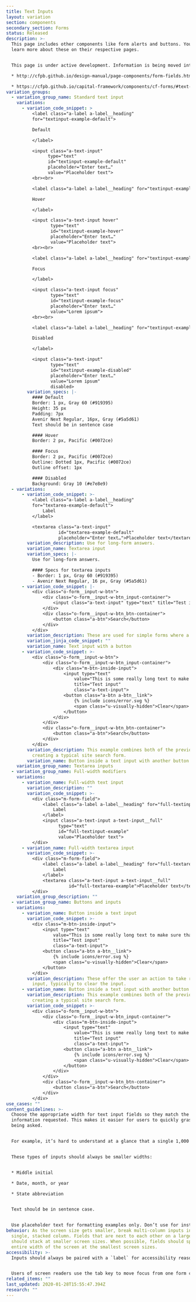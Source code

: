 ```yaml
---
title: Text Inputs
layout: variation
section: components
secondary_section: Forms
status: Released
description: >-
  This page includes other components like form alerts and buttons. You can
  learn more about these on their respective pages.


  This page is under active development. Information is being moved into it from these pages:

  * http://cfpb.github.io/design-manual/page-components/form-fields.html#text-input-fields

  * https://cfpb.github.io/capital-framework/components/cf-forms/#text-inputs
variation_groups:
  - variation_group_name: Standard text input
    variations:
      - variation_code_snippet: >
          <label class="a-label a-label__heading"
          for="textinput-example-default">

          Default

          </label>

          <input class="a-text-input"
                type="text"
                id="textinput-example-default"
                placeholder="Enter text…"
                value="Placeholder text">
          <br><br>

          <label class="a-label a-label__heading" for="textinput-example-hover">

          Hover

          </label>

          <input class="a-text-input hover"
                 type="text"
                 id="textinput-example-hover"
                 placeholder="Enter text…"
                 value="Placeholder text">
          <br><br>

          <label class="a-label a-label__heading" for="textinput-example-focus">

          Focus

          </label>

          <input class="a-text-input focus"
                 type="text"
                 id="textinput-example-focus"
                 placeholder="Enter text…"
                 value="Lorem ipsum">
          <br><br>

          <label class="a-label a-label__heading" for="textinput-example-disabled">

          Disabled

          </label>

          <input class="a-text-input"
                 type="text"
                 id="textinput-example-disabled"
                 placeholder="Enter text…"
                 value="Lorem ipsum"
                 disabled>
        variation_specs: |-
          #### Default
          Border: 1 px, Gray 60 (#919395) 
          Height: 35 px
          Padding: 7px
          Avenir Next Regular, 16px, Gray (#5a5d61)
          Text should be in sentence case

          #### Hover
          Border: 2 px, Pacific (#0072ce)

          #### Focus
          Border: 2 px, Pacific (#0072ce)
          Outline: Dotted 1px, Pacific (#0072ce)
          Outline offset: 1px

          #### Disabled 
          Background: Gray 10 (#e7e8e9)
  - variations:
      - variation_code_snippet: >-
          <label class="a-label a-label__heading"
          for="textarea-example-default">
              Label
          </label>

          <textarea class="a-text-input"
                    id="textarea-example-default"
                    placeholder="Enter text…">Placeholder text</textarea>
        variation_description: Use for long-form answers.
        variation_name: Textarea input
        variation_specs: |-
          Use for long-form answers.

          #### Specs for textarea inputs
          - Border: 1 px, Gray 60 (#919395)
          - Avenir Next Regular, 16 px, Gray (#5a5d61)
      - variation_code_snippet: |-
          <div class="o-form__input-w-btn">
              <div class="o-form__input-w-btn_input-container">
                  <input class="a-text-input" type="text" title="Test input">
              </div>
              <div class="o-form__input-w-btn_btn-container">
                  <button class="a-btn">Search</button>
              </div>
          </div>
        variation_description: These are used for simple forms where a full filter isn’t necessary.
        variation_jinja_code_snippet: ""
        variation_name: Text input with a button
      - variation_code_snippet: >-
          <div class="o-form__input-w-btn">
              <div class="o-form__input-w-btn_input-container">
                  <div class="m-btn-inside-input">
                      <input type="text"
                          value="This is some really long text to make sure that the button doesn't overlap the content in such a way that this input becomes unusable."
                          title="Test input"
                          class="a-text-input">
                      <button class="a-btn a-btn__link">
                          {% include icons/error.svg %}
                          <span class="u-visually-hidden">Clear</span>
                      </button>
                  </div>
              </div>
              <div class="o-form__input-w-btn_btn-container">
                  <button class="a-btn">Search</button>
              </div>
          </div>
        variation_description: This example combines both of the previous patterns,
          creating a typical site search form.
        variation_name: Button inside a text input with another button
    variation_group_name: Textarea inputs
  - variation_group_name: Full-width modifiers
    variations:
      - variation_name: Full-width text input
        variation_description: ""
        variation_code_snippet: >-
          <div class="m-form-field">
              <label class="a-label a-label__heading" for="full-textinput-example">
                  Label
              </label>
              <input class="a-text-input a-text-input__full"
                    type="text"
                    id="full-textinput-example"
                    value="Placeholder text">
          </div>
      - variation_name: Full-width textarea input
        variation_code_snippet: >-
          <div class="m-form-field">
              <label class="a-label a-label__heading" for="full-textarea-example">
                  Label
              </label>
              <textarea class="a-text-input a-text-input__full"
                        id="full-textarea-example">Placeholder text</textarea>
          </div>
    variation_group_description: ""
  - variation_group_name: Buttons and inputs
    variations:
      - variation_name: Button inside a text input
        variation_code_snippet: >-
          <div class="m-btn-inside-input">
              <input type="text"
                  value="This is some really long text to make sure that the button doesn't overlap the content in such a way that this input becomes unusable."
                  title="Test input"
                  class="a-text-input">
              <button class="a-btn a-btn__link">
                  {% include icons/error.svg %}
                  <span class="u-visually-hidden">Clear</span>
              </button>
          </div>
        variation_description: These offer the user an action to take related to the
          input, typically to clear the input.
      - variation_name: Button inside a text input with another button
        variation_description: This example combines both of the previous patterns,
          creating a typical site search form.
        variation_code_snippet: >-
          <div class="o-form__input-w-btn">
              <div class="o-form__input-w-btn_input-container">
                  <div class="m-btn-inside-input">
                      <input type="text"
                          value="This is some really long text to make sure that the button doesn't overlap the content in such a way that this input becomes unusable."
                          title="Test input"
                          class="a-text-input">
                      <button class="a-btn a-btn__link">
                          {% include icons/error.svg %}
                          <span class="u-visually-hidden">Clear</span>
                      </button>
                  </div>
              </div>
              <div class="o-form__input-w-btn_btn-container">
                  <button class="a-btn">Search</button>
              </div>
          </div>
use_cases: ""
content_guidelines: >-
  Choose the appropriate width for text input fields so they match the kind of
  information requested. This makes it easier for users to quickly grasp what’s
  being asked.


  For example, it’s hard to understand at a glance that a single 1,000 px-wide text field is asking for your phone number or birth date. When possible, be even more explicit with the width by dividing it into known character counts. For instance, social security number should be three characters, then two, then four. Be mindful of not getting too restrictive, however. This approach could work for phone numbers, but only if international numbers are not permitted.


  These types of inputs should always be smaller widths:


  * Middle initial

  * Date, month, or year

  * State abbreviation


  Text should be in sentence case.


  Use placeholder text for formatting examples only. Don’t use for instructions. Placeholder text disappears once a user begins typing in the field.
behavior: As the screen size gets smaller, break multi-column inputs into a
  single, stacked column. Fields that are next to each other on a large screen,
  should stack at smaller screen sizes. When possible, fields should span the
  entire width of the screen at the smallest screen sizes.
accessibility: >-
  Inputs should always be paired with a `label` for accessibility reasons.


  Users of screen readers use the tab key to move focus from one form control to another. Make sure that tab focus order reflects the way you would like users to navigate through the form. Consider whether tabs should move a user down or across the page.
related_items: ""
last_updated: 2020-01-28T15:55:47.394Z
research: ""
---
```

